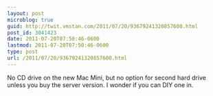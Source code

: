 ```yaml
---
layout: post
microblog: true
guid: http://twit.vmstan.com/2011/07/20/93679241320857600.html
post_id: 3041423
date: 2011-07-20T07:50:46-0600
lastmod: 2011-07-20T07:50:46-0600
type: post
url: /2011/07/20/93679241320857600.html
---
```

No CD drive on the new Mac Mini, but no option for second hard drive unless you buy the server version. I wonder if you can DIY one in.
